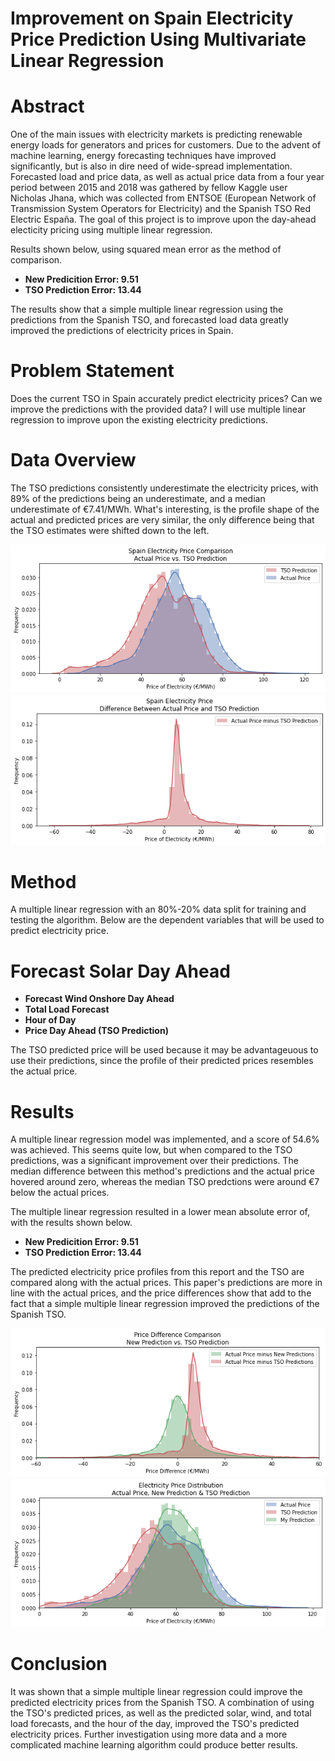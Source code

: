 # Improvement on Spain Electricity Price Prediction Using Multivariate Linear Regression

# Abstract
One of the main issues with electricity markets is predicting renewable energy loads for generators and prices for customers. Due to the advent of machine learning, energy forecasting techniques have improved significantly, but is also in dire need of wide-spread implementation. Forecasted load and price data, as well as actual price data from a four year period between 2015 and 2018 was gathered by fellow Kaggle user Nicholas Jhana, which was collected from ENTSOE (European Network of Transmission System Operators for Electricity) and the Spanish TSO Red Electric España. The goal of this project is to improve upon the day-ahead electicity pricing using multiple linear regression.

Results shown below, using squared mean error as the method of comparison.

* **New Predicition Error: 9.51**
* **TSO Prediction Error: 13.44**

The results show that a simple multiple linear regression using the predictions from the Spanish TSO, and forecasted load data greatly improved the predictions of electricity prices in Spain.


# Problem Statement
Does the current TSO in Spain accurately predict electricity prices? Can we improve the predictions with the provided data? I will use multiple linear regression to improve upon the existing electricity predictions.

# Data Overview
The TSO predictions consistently underestimate the electricity prices, with 89% of the predictions being an underestimate, and a median underestimate of €7.41/MWh. What's interesting, is the profile shape of the actual and predicted prices are very similar, the only difference being that the TSO estimates were shifted down to the left.

![image 1](/png/image5.png)
![image 1](/png/image6.png)

# Method
A multiple linear regression with an 80%-20% data split for training and testing the algorithm. Below are the dependent variables that will be used to predict electricity price.

# Forecast Solar Day Ahead
* **Forecast Wind Onshore Day Ahead**
* **Total Load Forecast**
* **Hour of Day**
* **Price Day Ahead (TSO Prediction)**

The TSO predicted price will be used because it may be advantageuous to use their predictions, since the profile of their predicted prices resembles the actual price.

# Results
A multiple linear regression model was implemented, and a score of 54.6% was achieved. This seems quite low, but when compared to the TSO predictions, was a significant improvement over their predictions. The median difference between this method's predictions and the actual price hovered around zero, whereas the median TSO predctions were around €7 below the actual prices.

The multiple linear regression resulted in a lower mean absolute error of, with the results shown below.
* **New Predicition Error: 9.51**
* **TSO Prediction Error: 13.44**

The predicted electricity price profiles from this report and the TSO are compared along with the actual prices. This paper's predictions are more in line with the actual prices, and the price differences show that add to the fact that a simple multiple linear regression improved the predictions of the Spanish TSO.

![image 1](/png/image7.png)
![image 1](/png/image8.png)

# Conclusion
It was shown that a simple multiple linear regression could improve the predicted electricity prices from the Spanish TSO. A combination of using the TSO's predicted prices, as well as the predicted solar, wind, and total load forecasts, and the hour of the day, improved the TSO's predicted electricity prices. Further investigation using more data and a more complicated machine learning algorithm could produce better results.
